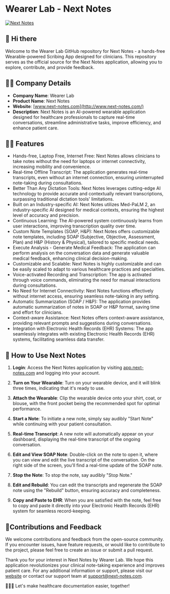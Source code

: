 # Wearer Lab - Next Notes

[![Next Notes](https://www.next-notes.com/images/logo.png)](https://www.next-notes.com/)

## 👋 Hi there 

Welcome to the Wearer Lab GitHub repository for Next Notes - a hands-free Wearable-powered Scribing App designed for clinicians. This repository serves as the official source for the Next Notes application, allowing you to explore, contribute, and provide feedback.

## 🙋‍♀️ Company Details 

- **Company Name**: Wearer Lab
- **Product Name**: Next Notes
- **Website**: [www.next-notes.com](http://www.next-notes.com/)
- **Description**: Next Notes is an AI-powered wearable application designed for healthcare professionals to capture real-time conversations, streamline administrative tasks, improve efficiency, and enhance patient care.

## 👩‍💻 Features

- Hands-free, Laptop Free, Internet Free: Next Notes allows clinicians to take notes without the need for laptops or internet connectivity, increasing mobility and convenience.
- Real-time Offline Transcript: The application generates real-time transcripts, even without an internet connection, ensuring uninterrupted note-taking during consultations.
- Better Than Any Dictation Tools: Next Notes leverages cutting-edge AI technology to provide accurate and contextually relevant transcriptions, surpassing traditional dictation tools' limitations.
- Built on an Industry-specific AI: Next Notes utilizes Med-PaLM 2, an industry-specific AI designed for medical contexts, ensuring the highest level of accuracy and precision.
- Continuous Learning: The AI-powered system continuously learns from user interactions, improving transcription quality over time.
- Custom Note Templates (SOAP, H&P): Next Notes offers customizable note templates, including SOAP (Subjective, Objective, Assessment, Plan) and H&P (History & Physical), tailored to specific medical needs.
- Execute Analysis - Generate Medical Feedback: The application can perform analysis on the conversation data and generate valuable medical feedback, enhancing clinical decision-making.
- Customizable and Scalable: Next Notes is highly customizable and can be easily scaled to adapt to various healthcare practices and specialties.
- Voice-activated Recording and Transcription: The app is activated through voice commands, eliminating the need for manual interactions during consultations.
- No Need for Internet Connectivity: Next Notes functions effectively without internet access, ensuring seamless note-taking in any setting.
- Automatic Summarization (SOAP / H&P): The application provides automatic summarization of notes in SOAP or H&P format, saving time and effort for clinicians.
- Context-aware Assistance: Next Notes offers context-aware assistance, providing relevant prompts and suggestions during conversations.
- Integration with Electronic Health Records (EHR) Systems: The app seamlessly integrates with existing Electronic Health Records (EHR) systems, facilitating seamless data transfer.

## 🌈 How to Use Next Notes

1. **Login**: Access the Next Notes application by visiting [app.next-notes.com](http://app.next-notes.com/) and logging into your account.

2. **Turn on Your Wearable**: Turn on your wearable device, and it will blink three times, indicating that it's ready to use.

3. **Attach the Wearable**: Clip the wearable device onto your shirt, coat, or blouse, with the front pocket being the recommended spot for optimal performance.

4. **Start a Note**: To initiate a new note, simply say audibly "Start Note" while continuing with your patient consultation.

5. **Real-time Transcript**: A new note will automatically appear on your dashboard, displaying the real-time transcript of the ongoing conversation.

6. **Edit and View SOAP Note**: Double-click on the note to open it, where you can view and edit the live transcript of the conversation. On the right side of the screen, you'll find a real-time update of the SOAP note.

7. **Stop the Note**: To stop the note, say audibly "Stop Note."

8. **Edit and Rebuild**: You can edit the transcripts and regenerate the SOAP note using the "Rebuild" button, ensuring accuracy and completeness.

9. **Copy and Paste to EHR**: When you are satisfied with the note, feel free to copy and paste it directly into your Electronic Health Records (EHR) system for seamless record-keeping.

## 🍿Contributions and Feedback

We welcome contributions and feedback from the open-source community. If you encounter issues, have feature requests, or would like to contribute to the project, please feel free to create an issue or submit a pull request.

Thank you for your interest in Next Notes by Wearer Lab. We hope this application revolutionizes your clinical note-taking experience and improves patient care. For any additional information or support, please visit our [website](http://www.next-notes.com/) or contact our support team at support@next-notes.com.

🧑🏾‍⚕️ Let's make healthcare documentation easier, together!
